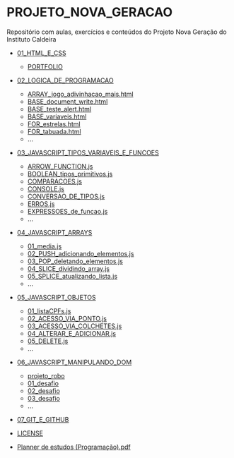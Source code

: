 # PROJETO_NOVA_GERACAO

Repositório com aulas, exercícios e conteúdos do Projeto Nova Geração do Instituto Caldeira

- [01_HTML_E_CSS](./01_HTML_E_CSS/README.md)
  - [PORTFOLIO](./01_HTML_E_CSS/PORTFOLIO)

- [02_LOGICA_DE_PROGRAMACAO](./02_LOGICA_DE_PROGRAMACAO/README.md)
  - [ARRAY_jogo_adivinhacao_mais.html](./02_LOGICA_DE_PROGRAMACAO/ARRAY_jogo_adivinhacao_mais.html)
  - [BASE_document_write.html](./02_LOGICA_DE_PROGRAMACAO/BASE_document_write.html)
  - [BASE_teste_alert.html](./02_LOGICA_DE_PROGRAMACAO/BASE_teste_alert.html)
  - [BASE_variaveis.html](./02_LOGICA_DE_PROGRAMACAO/BASE_variaveis.html)
  - [FOR_estrelas.html](./02_LOGICA_DE_PROGRAMACAO/FOR_estrelas.html)
  - [FOR_tabuada.html](./02_LOGICA_DE_PROGRAMACAO/FOR_tabuada.html)
  - ...

- [03_JAVASCRIPT_TIPOS_VARIAVEIS_E_FUNCOES](./03_JAVASCRIPT_TIPOS_VARIAVEIS_E_FUNCOES/README.md)
  - [ARROW_FUNCTION.js](./03_JAVASCRIPT_TIPOS_VARIAVEIS_E_FUNCOES/ARROW_FUNCTION.js)
  - [BOOLEAN_tipos_primitivos.js](./03_JAVASCRIPT_TIPOS_VARIAVEIS_E_FUNCOES/BOOLEAN_tipos_primitivos.js)
  - [COMPARACOES.js](./03_JAVASCRIPT_TIPOS_VARIAVEIS_E_FUNCOES/COMPARACOES.js)
  - [CONSOLE.js](./03_JAVASCRIPT_TIPOS_VARIAVEIS_E_FUNCOES/CONSOLE.js)
  - [CONVERSAO_DE_TIPOS.js](./03_JAVASCRIPT_TIPOS_VARIAVEIS_E_FUNCOES/CONVERSAO_DE_TIPOS.js)
  - [ERROS.js](./03_JAVASCRIPT_TIPOS_VARIAVEIS_E_FUNCOES/ERROS.js)
  - [EXPRESSOES_de_funcao.js](./03_JAVASCRIPT_TIPOS_VARIAVEIS_E_FUNCOES/EXPRESSOES_de_funcao.js)
  - ...

- [04_JAVASCRIPT_ARRAYS](./04_JAVASCRIPT_ARRAYS/README.md)
  - [01_media.js](./04_JAVASCRIPT_ARRAYS/01_media.js)
  - [02_PUSH_adicionando_elementos.js](./04_JAVASCRIPT_ARRAYS/02_PUSH_adicionando_elementos.js)
  - [03_POP_deletando_elementos.js](./04_JAVASCRIPT_ARRAYS/03_POP_deletando_elementos.js)
  - [04_SLICE_dividindo_array.js](./04_JAVASCRIPT_ARRAYS/04_SLICE_dividindo_array.js)
  - [05_SPLICE_atualizando_lista.js](./04_JAVASCRIPT_ARRAYS/05_SPLICE_atualizando_lista.js)
  - ...

- [05_JAVASCRIPT_OBJETOS](./05_JAVASCRIPT_OBJETOS/README.md)
  - [01_listaCPFs.js](./05_JAVASCRIPT_OBJETOS/01_listaCPFs.js)
  - [02_ACESSO_VIA_PONTO.js](./05_JAVASCRIPT_OBJETOS/02_ACESSO_VIA_PONTO.js)
  - [03_ACESSO_VIA_COLCHETES.js](./05_JAVASCRIPT_OBJETOS/03_ACESSO_VIA_COLCHETES.js)
  - [04_ALTERAR_E_ADICIONAR.js](./05_JAVASCRIPT_OBJETOS/04_ALTERAR_E_ADICIONAR.js)
  - [05_DELETE.js](./05_JAVASCRIPT_OBJETOS/05_DELETE.js)
  - ...
  
- [06_JAVASCRIPT_MANIPULANDO_DOM](./06_JAVASCRIPT_MANIPULANDO_DOM/README.md)
  - [projeto_robo](./06_JAVASCRIPT_MANIPULANDO_DOM/projeto_robo)
  - [01_desafio](./06_JAVASCRIPT_MANIPULANDO_DOM/01_desafio)
  - [02_desafio](./06_JAVASCRIPT_MANIPULANDO_DOM/02_desafio)
  - [03_desafio](./06_JAVASCRIPT_MANIPULANDO_DOM/03_desafio)
  - ...

- [07_GIT_E_GITHUB](./07_GIT_E_GITHUB/README.md)


- [LICENSE](./LICENSE)
- [Planner de estudos (Programação).pdf](./Planner%20de%20estudos%20(Programação).pdf)

